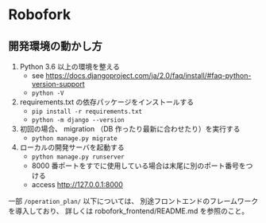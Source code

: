 # Robofork

## 開発環境の動かし方

1. Python 3.6 以上の環境を整える
	* see <https://docs.djangoproject.com/ja/2.0/faq/install/#faq-python-version-support>
	* `python -V`
2. requirements.txt の依存パッケージをインストールする
	* `pip install -r requirements.txt`
	* `python -m django --version`
3. 初回の場合、 migration （DB 作ったり最新に合わせたり）を実行する
	* `python manage.py migrate`
4. ローカルの開発サーバを起動する
	* `python manage.py runserver`
	* 8000 番ポートをすでに使用している場合は末尾に別のポート番号をつける
	* access <http://127.0.0.1:8000>

一部 `/operation_plan/` 以下については、
別途フロントエンドのフレームワークを導入しており、
詳しくは robofork_frontend/README.md を参照のこと。
